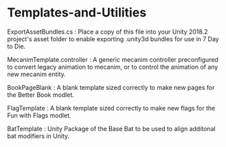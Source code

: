 # Templates-and-Utilities

ExportAssetBundles.cs : Place a copy of this file into your Unity 2018.2 project's asset folder to enable exporting .unity3d bundles for use in 7 Day to Die.

MecanimTemplate.controller : A generic mecanim controller preconfigured to convert legacy animation to mecanim, or to control the animation of any new mecanim entity.  

BookPageBlank : A blank template sized correctly to make new pages for the Better Book modlet.

FlagTemplate : A blank template sized correctly to make new flags for the Fun with Flags modlet.

BatTemplate : Unity Package of the Base Bat to be used to align additonal bat modifiers in Unity.
